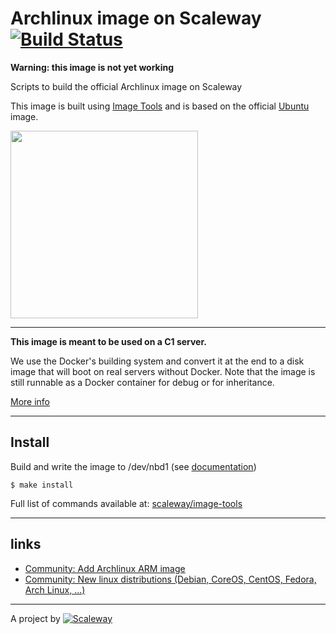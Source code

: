 Archlinux image on Scaleway [![Build Status](https://travis-ci.org/scaleway/image-archlinux.svg?branch=master)](https://travis-ci.org/scaleway/image-archlinux)
===========================

**Warning: this image is not yet working**

Scripts to build the official Archlinux image on Scaleway

This image is built using [Image Tools](https://github.com/scaleway/image-tools) and is based on the official [Ubuntu](https://github.com/scaleway/image-ubuntu) image.

<img src="http://upload.wikimedia.org/wikipedia/commons/5/59/Archlogo.png" width="300px" />

---

**This image is meant to be used on a C1 server.**

We use the Docker's building system and convert it at the end to a disk image that will boot on real servers without Docker. Note that the image is still runnable as a Docker container for debug or for inheritance.

[More info](https://github.com/scaleway/image-tools#docker-based-builder)

---

Install
-------

Build and write the image to /dev/nbd1 (see [documentation](https://www.scaleway.com/docs/create_an_image_with_docker))

    $ make install

Full list of commands available at: [scaleway/image-tools](https://github.com/scaleway/image-tools/#commands)

---

links
-----

- [Community: Add Archlinux ARM image](https://community.cloud.online.net/t/need-feedback-add-arch-linux-arm-image/243?u=manfred)
- [Community: New linux distributions (Debian, CoreOS, CentOS, Fedora, Arch Linux, ...)](https://community.cloud.online.net/t/official-new-linux-distributions-debian-coreos-centos-fedora-arch-linux/229?u=manfred)

---

A project by [![Scaleway](https://avatars1.githubusercontent.com/u/5185491?v=3&s=42)](https://www.scaleway.com/)
